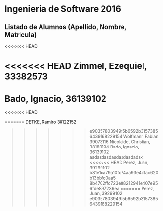 # Ingenieria de Software 2016

## Listado de Alumnos (Apellido, Nombre, Matricula)
<<<<<<< HEAD

<<<<<<< HEAD
Zimmel, Ezequiel, 33382573
=======
Bado, Ignacio, 36139102
=======
<<<<<<< HEAD

=======
DETKE, Ramiro 38122152
>>>>>>> e90357803949f5b6592b31573856439168229154
Wolfmann Fabian 39073116
Nicolaide, Christian, 38180194
Bado, Ignacio, 36139102
asdasdasdasdasdasdads<
<<<<<<< HEAD
Perez, Juan, 39299102
>>>>>>> b81e1ca79a10fc74aa93e4c1ac620b13bbfc0aa5
>>>>>>> 8b4702ffc723e88212941e407e956fde897236ea
=======
Perez, Juan, 39299102
>>>>>>> e90357803949f5b6592b31573856439168229154
